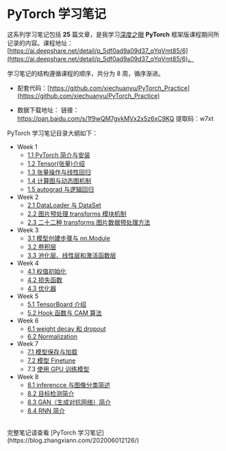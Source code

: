 # PyTorch 学习笔记

这系列学习笔记包括 **25** 篇文章，是我学习[深度之眼](https://ai.deepshare.net/) **PyTorch** 框架版课程期间所记录的内容。课程地址：[https://ai.deepshare.net/detail/p_5df0ad9a09d37_qYqVmt85/6](https://ai.deepshare.net/detail/p_5df0ad9a09d37_qYqVmt85/6)。

学习笔记的结构遵循课程的顺序，共分为 8 周，循序渐进。

- 配套代码：[https://github.com/xiechuanyu/PyTorch_Practice](https://github.com/xiechuanyu/PyTorch_Practice)<!--more-->

- 数据下载地址：
    链接：https://pan.baidu.com/s/1f9wQM7gvkMVx2x5z6xC9KQ 
    提取码：w7xt

PyTorch 学习笔记目录大纲如下：

- Week 1
  - [1.1 PyTorch 简介与安装](https://blog.zhangxiann.com/202002022039/)
  - [1.2 Tensor(张量)介绍](https://blog.zhangxiann.com/202002052039/)
  - [1.3 张量操作与线性回归](https://blog.zhangxiann.com/202002082037/)
  - [1.4 计算图与动态图机制](https://blog.zhangxiann.com/202002112035/)
  - [1.5 autograd 与逻辑回归](https://blog.zhangxiann.com/202002152033/)
- Week 2
  - [2.1 DataLoader 与 DataSet](https://blog.zhangxiann.com/202002192017/)
  - [2.2 图片预处理 transforms 模块机制](https://blog.zhangxiann.com/202002212045/)
  - [2.3 二十二种 transforms 图片数据预处理方法](https://blog.zhangxiann.com/202002272047/)
- Week 3
  - [3.1 模型创建步骤与 nn.Module](https://blog.zhangxiann.com/202003012001/)
  - [3.2 卷积层](https://blog.zhangxiann.com/202003032009/)
  - [3.3 池化层、线性层和激活函数层](https://blog.zhangxiann.com/202003072007/)
- Week 4
  - [4.1 权值初始化](https://blog.zhangxiann.com/202003092013/)
  - [4.2 损失函数](https://blog.zhangxiann.com/202003132033/)
  - [4.3 优化器](https://blog.zhangxiann.com/202003172017/)
- Week 5
  - [5.1 TensorBoard 介绍](https://blog.zhangxiann.com/202003192045/)
  - [5.2 Hook 函数与 CAM 算法](https://blog.zhangxiann.com/202003232051/)
- Week 6
  - [6.1 weight decay 和 dropout](https://blog.zhangxiann.com/202003272049/)
  - [6.2 Normalization](https://blog.zhangxiann.com/202004011919/)
- Week 7
  - [7.1 模型保存与加载](https://blog.zhangxiann.com/202004051903/)
  - [7.2 模型 Finetune](https://blog.zhangxiann.com/202004091911/)
  - 7.3 [使用 GPU 训练模型](https://blog.zhangxiann.com/202004151915/)
- Week 8
  - [8.1 inferencce 与图像分类简述](https://blog.zhangxiann.com/202004171947/)
  - [8.2 目标检测简介](https://blog.zhangxiann.com/202004211903/)
  - [8.3 GAN（生成对抗网络）简介](https://blog.zhangxiann.com/202004231855/)
  - [8.4 RNN 简介](https://blog.zhangxiann.com/202004271841/)








<br>
完整笔记请查看 [PyTorch 学习笔记](https://blog.zhangxiann.com/202006012126/)
